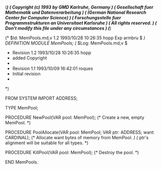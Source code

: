 (******************************************************************************)
(* Copyright (c) 1993 by GMD Karlruhe, Germany				      *)
(* Gesellschaft fuer Mathematik und Datenverarbeitung			      *)
(* (German National Research Center for Computer Science)		      *)
(* Forschungsstelle fuer Programmstrukturen an Universitaet Karlsruhe	      *)
(* All rights reserved.							      *)
(* Don't modify this file under any circumstances			      *)
(******************************************************************************)

(* $Id: MemPools.md,v 1.2 1993/10/28 10:26:35 hopp Exp armbru $ *)
DEFINITION MODULE MemPools;
(* $Log: MemPools.md,v $
 * Revision 1.2  1993/10/28  10:26:35  hopp
 * added Copyright
 *
 * Revision 1.1  1993/10/09  16:42:01  roques
 * Initial revision
 *
 *)

  FROM SYSTEM IMPORT ADDRESS;

  TYPE
    MemPool;

  PROCEDURE NewPool(VAR pool: MemPool);
  (* Create a new, empty MemPool.	*)

  PROCEDURE PoolAllocate(VAR pool: MemPool; VAR ptr: ADDRESS; want: CARDINAL);
  (* Allocate want bytes of memory from MemPool.	*)
  (* ptr's alignment will be suitable for all types.	*)

  PROCEDURE KillPool(VAR pool: MemPool);
  (* Destroy the pool. *)

END MemPools.
